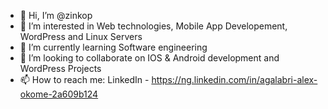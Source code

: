 - 👋 Hi, I’m @zinkop
- 👀 I’m interested in Web technologies, Mobile App Developement, WordPress and Linux Servers
- 🌱 I’m currently learning Software engineering
- 💞️ I’m looking to collaborate on IOS & Android development and WordPress Projects
- 📫 How to reach me: LinkedIn - https://ng.linkedin.com/in/agalabri-alex-okome-2a609b124 

<!---
zinkop/zinkop is a ✨ special ✨ repository because its `README.md` (this file) appears on your GitHub profile.
You can click the Preview link to take a look at your changes.
--->
